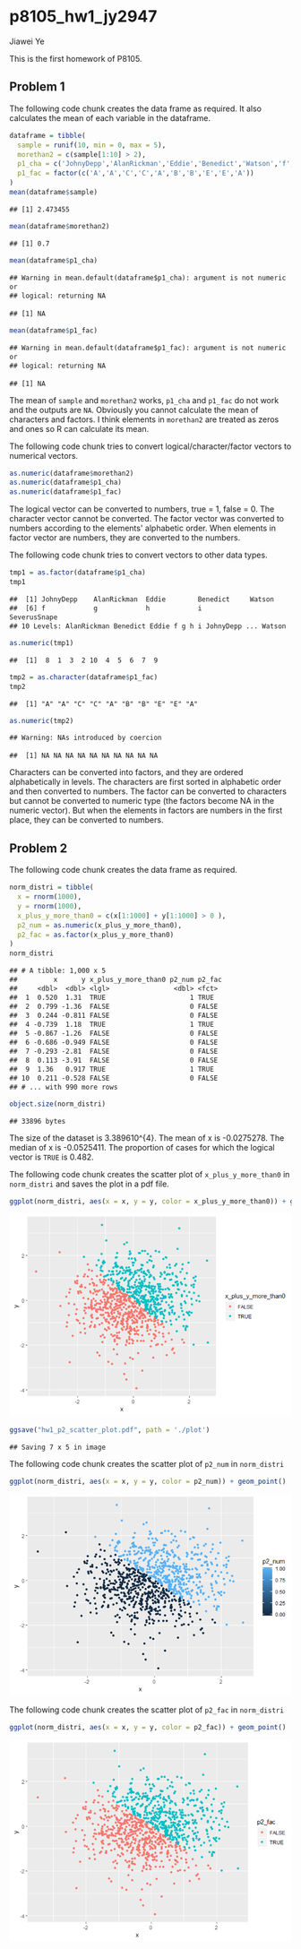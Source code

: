p8105\_hw1\_jy2947
================
Jiawei Ye

This is the first homework of P8105.

Problem 1
---------

The following code chunk creates the data frame as required. It also calculates the mean of each variable in the dataframe.

``` r
dataframe = tibble(
  sample = runif(10, min = 0, max = 5),
  morethan2 = c(sample[1:10] > 2),
  p1_cha = c('JohnyDepp','AlanRickman','Eddie','Benedict','Watson','f','g','h','i','SeverusSnape'),
  p1_fac = factor(c('A','A','C','C','A','B','B','E','E','A'))
)
mean(dataframe$sample)
```

    ## [1] 2.473455

``` r
mean(dataframe$morethan2)
```

    ## [1] 0.7

``` r
mean(dataframe$p1_cha)
```

    ## Warning in mean.default(dataframe$p1_cha): argument is not numeric or
    ## logical: returning NA

    ## [1] NA

``` r
mean(dataframe$p1_fac)
```

    ## Warning in mean.default(dataframe$p1_fac): argument is not numeric or
    ## logical: returning NA

    ## [1] NA

The mean of `sample` and `morethan2` works, `p1_cha` and `p1_fac` do not work and the outputs are `NA`. Obviously you cannot calculate the mean of characters and factors. I think elements in `morethan2` are treated as zeros and ones so R can calculate its mean.

The following code chunk tries to convert logical/character/factor vectors to numerical vectors.

``` r
as.numeric(dataframe$morethan2)
as.numeric(dataframe$p1_cha)
as.numeric(dataframe$p1_fac)
```

The logical vector can be converted to numbers, true = 1, false = 0. The character vector cannot be converted. The factor vector was converted to numbers according to the elements' alphabetic order. When elements in factor vector are numbers, they are converted to the numbers.

The following code chunk tries to convert vectors to other data types.

``` r
tmp1 = as.factor(dataframe$p1_cha)
tmp1
```

    ##  [1] JohnyDepp    AlanRickman  Eddie        Benedict     Watson      
    ##  [6] f            g            h            i            SeverusSnape
    ## 10 Levels: AlanRickman Benedict Eddie f g h i JohnyDepp ... Watson

``` r
as.numeric(tmp1)
```

    ##  [1]  8  1  3  2 10  4  5  6  7  9

``` r
tmp2 = as.character(dataframe$p1_fac)
tmp2
```

    ##  [1] "A" "A" "C" "C" "A" "B" "B" "E" "E" "A"

``` r
as.numeric(tmp2)
```

    ## Warning: NAs introduced by coercion

    ##  [1] NA NA NA NA NA NA NA NA NA NA

Characters can be converted into factors, and they are ordered alphabetically in levels. The characters are first sorted in alphabetic order and then converted to numbers. The factor can be converted to characters but cannot be converted to numeric type (the factors become NA in the numeric vector). But when the elements in factors are numbers in the first place, they can be converted to numbers.

Problem 2
---------

The following code chunk creates the data frame as required.

``` r
norm_distri = tibble(
  x = rnorm(1000),
  y = rnorm(1000),
  x_plus_y_more_than0 = c(x[1:1000] + y[1:1000] > 0 ),
  p2_num = as.numeric(x_plus_y_more_than0),
  p2_fac = as.factor(x_plus_y_more_than0)
)
norm_distri
```

    ## # A tibble: 1,000 x 5
    ##         x      y x_plus_y_more_than0 p2_num p2_fac
    ##     <dbl>  <dbl> <lgl>                <dbl> <fct> 
    ##  1  0.520  1.31  TRUE                     1 TRUE  
    ##  2  0.799 -1.36  FALSE                    0 FALSE 
    ##  3  0.244 -0.811 FALSE                    0 FALSE 
    ##  4 -0.739  1.18  TRUE                     1 TRUE  
    ##  5 -0.867 -1.26  FALSE                    0 FALSE 
    ##  6 -0.686 -0.949 FALSE                    0 FALSE 
    ##  7 -0.293 -2.81  FALSE                    0 FALSE 
    ##  8  0.113 -3.91  FALSE                    0 FALSE 
    ##  9  1.36   0.917 TRUE                     1 TRUE  
    ## 10  0.211 -0.528 FALSE                    0 FALSE 
    ## # ... with 990 more rows

``` r
object.size(norm_distri)
```

    ## 33896 bytes

The size of the dataset is 3.389610^{4}. The mean of x is -0.0275278. The median of x is -0.0525411. The proportion of cases for which the logical vector is `TRUE` is 0.482.

The following code chunk creates the scatter plot of `x_plus_y_more_than0` in `norm_distri` and saves the plot in a pdf file.

``` r
ggplot(norm_distri, aes(x = x, y = y, color = x_plus_y_more_than0)) + geom_point()
```

![](P8105_hw1_jy2947_files/figure-markdown_github/scatter_plot_logical-1.png)

``` r
ggsave("hw1_p2_scatter_plot.pdf", path = './plot')
```

    ## Saving 7 x 5 in image

The following code chunk creates the scatter plot of `p2_num` in `norm_distri`

``` r
ggplot(norm_distri, aes(x = x, y = y, color = p2_num)) + geom_point()
```

![](P8105_hw1_jy2947_files/figure-markdown_github/scatter_plot_numerical-1.png)

The following code chunk creates the scatter plot of `p2_fac` in `norm_distri`

``` r
ggplot(norm_distri, aes(x = x, y = y, color = p2_fac)) + geom_point()
```

![](P8105_hw1_jy2947_files/figure-markdown_github/scatter_plot_factor-1.png)
